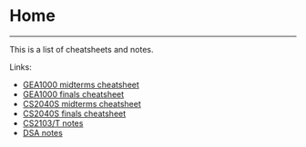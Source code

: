 # Home

---

This is a list of cheatsheets and notes.

Links:

-   [GEA1000 midterms cheatsheet](https://github.com/ruishanteo/cheatsheets/blob/main/notes/gea1000/gea1000%20midterms.pdf)
-   [GEA1000 finals cheatsheet](https://github.com/ruishanteo/cheatsheets/blob/main/notes/gea1000/gea1000%20finals.pdf)
-   [CS2040S midterms cheatsheet](https://github.com/ruishanteo/cheatsheets/blob/main/notes/cs2040s/cs2040s%20midterms.pdf)
-   [CS2040S finals cheatsheet](https://github.com/ruishanteo/cheatsheets/blob/main/notes/cs2040s/cs2040s%20finals.pdf)
-   [CS2103/T notes](https://ruishanteo.github.io/cheatsheets/cs2103t/cs2103t-notes/)
-   [DSA notes](https://ruishanteo.github.io/cheatsheets/dsa-notes/dsa-notes/)
